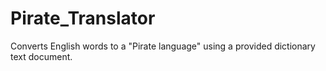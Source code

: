 # Pirate_Translator
Converts English words to a "Pirate language" using a provided dictionary text document.
